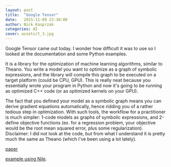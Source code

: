 ```yaml
---
layout: post
title:  "Google Tensor"
date:   2015-11-09 23:30:00
author: Nick Kasprzak
categories: AI
cover: assets/t_3.jpg
---
```



Google Tensor came out today. I wonder how difficult it was to use so I looked at the documentation and some Python examples.
	
It is a library for the optimization of machine learning algorithms, similar to Theano. You write a model you want to optimize as a graph of symbolic expressions, and the library will compile this graph to be executed on a target platform (could be CPU, GPU). This is really neat because you essentially wrote your program in Python and now it's going to be running as optimized C++ code (or as optimized kernels on your GPU).

The fact that you defined your model as a symbolic graph means you can derive gradient equations automatically, hence ridding you of a rather tedious step in optimization. With such tools, the workflow for a practitioner is much simpler: 1-code models as graphs of symbolic expressions, and 2-define objective functions (ex. for a regression problem, your objective would be the root mean squared error, plus some regularization). Disclaimer: I did not look at the code, but from what I understand it is pretty much the same as Theano (which I've been using a lot lately).

[paper](http://download.tensorflow.org/paper/whitepaper2015.pdf)


[example using Nile](http://tinlizzie.org/dbjr/high_contrast.html).
